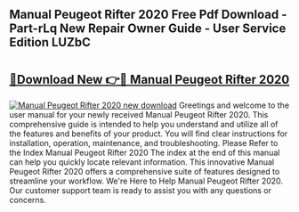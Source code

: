 ## Manual Peugeot Rifter 2020 Free Pdf Download - Part-rLq New Repair Owner Guide - User Service Edition LUZbC

# <h2><a href="http://cf21911.oget.top/?id=Manual+Peugeot+Rifter+2020">🔗Download New 👉🔴 Manual Peugeot Rifter 2020</a></h2>

[![Manual Peugeot Rifter 2020 new download](https://i.imgur.com/5g1atiW.png)](http://cf21911.oget.top/?id=Manual+Peugeot+Rifter+2020)
Greetings and welcome to the user manual for your newly received Manual Peugeot Rifter 2020. This comprehensive guide is intended to help you understand and utilize all of the features and benefits of your product. You will find clear instructions for installation, operation, maintenance, and troubleshooting. Please Refer to the Index Manual Peugeot Rifter 2020 The index at the end of this manual can help you quickly locate relevant information. This innovative Manual Peugeot Rifter 2020 offers a comprehensive suite of features designed to streamline your workflow. We're Here to Help Manual Peugeot Rifter 2020. Our customer support team is ready to assist you with any questions or concerns.
